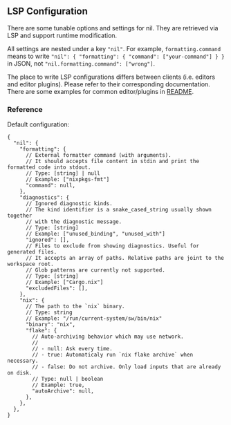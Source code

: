 ## LSP Configuration

There are some tunable options and settings for nil.
They are retrieved via LSP and support runtime modification.

All settings are nested under a key `"nil"`.
For example, `formatting.command` means to write
`"nil": { "formatting": { "command": ["your-command"] } }`
in JSON, not `"nil.formatting.command": ["wrong"]`.

The place to write LSP configurations differs between clients (i.e. editors and editor plugins).
Please refer to their corresponding documentation.
There are some examples for common editor/plugins in [README](../README.md).

### Reference

Default configuration:

```jsonc
{
  "nil": {
    "formatting": {
      // External formatter command (with arguments).
      // It should accepts file content in stdin and print the formatted code into stdout.
      // Type: [string] | null
      // Example: ["nixpkgs-fmt"]
      "command": null,
    },
    "diagnostics": {
      // Ignored diagnostic kinds.
      // The kind identifier is a snake_cased_string usually shown together
      // with the diagnostic message.
      // Type: [string]
      // Example: ["unused_binding", "unused_with"]
      "ignored": [],
      // Files to exclude from showing diagnostics. Useful for generated files.
      // It accepts an array of paths. Relative paths are joint to the workspace root.
      // Glob patterns are currently not supported.
      // Type: [string]
      // Example: ["Cargo.nix"]
      "excludedFiles": [],
    },
    "nix": {
      // The path to the `nix` binary.
      // Type: string
      // Example: "/run/current-system/sw/bin/nix"
      "binary": "nix",
      "flake": {
        // Auto-archiving behavior which may use network.
        //
        // - null: Ask every time.
        // - true: Automaticaly run `nix flake archive` when necessary.
        // - false: Do not archive. Only load inputs that are already on disk.
        // Type: null | boolean
        // Example: true,
        "autoArchive": null,
      },
    },
  },
}
```
